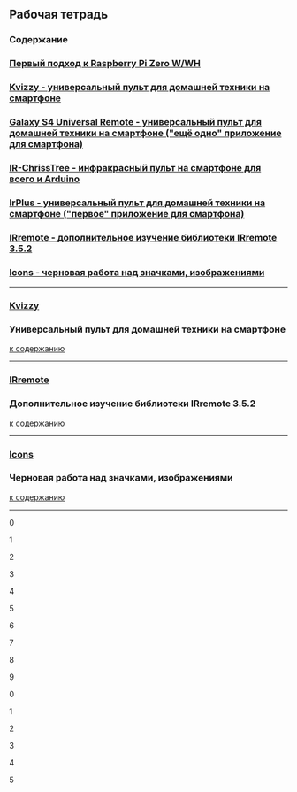 ## Рабочая тетрадь

### Содержание

### [Первый подход к Raspberry Pi Zero W/WH](RaspberryPiZeroW/RaspberryPiZeroW.md)

### [Kvizzy - универсальный пульт для домашней техники на смартфоне](#kvizzy) 

### [Galaxy S4 Universal Remote - универсальный пульт для домашней техники на смартфоне ("ещё одно" приложение для смартфона)](GalaxyS4UniversalRemote/GalaxyS4UniversalRemote.md)

### [IR-ChrissTree - инфракрасный пульт на смартфоне для всего и Arduino](IR-ChrissTree/IR-ChrissTree.md) 

### [IrPlus - универсальный пульт для домашней техники на смартфоне ("первое" приложение для смартфона)](IrPlus/IrPlus.md) 

### [IRremote - дополнительное изучение библиотеки IRremote 3.5.2](#irremote)

### [Icons - черновая работа над значками, изображениями](#icons)

---

### [Kvizzy](Kvizzy/Kvizzy.md)

### Универсальный пульт для домашней техники на смартфоне 

[к содержанию](#%D1%81%D0%BE%D0%B4%D0%B5%D1%80%D0%B6%D0%B0%D0%BD%D0%B8%D0%B5)

---

### [IRremote](IRremote/IRremote.md)

### Дополнительное изучение библиотеки IRremote 3.5.2

[к содержанию](#%D1%81%D0%BE%D0%B4%D0%B5%D1%80%D0%B6%D0%B0%D0%BD%D0%B8%D0%B5)

---

### [Icons](Icons/Icons.md)

### Черновая работа над значками, изображениями

[к содержанию](#%D1%81%D0%BE%D0%B4%D0%B5%D1%80%D0%B6%D0%B0%D0%BD%D0%B8%D0%B5)

---

0

1

2

3

4

5

6

7

8

9

0

1

2

3

4

5





